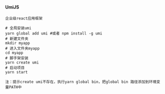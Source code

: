 #### UmiJS

`企业级react应用框架`

```
# 全局安装umi
yarn global add umi #或者 npm install -g umi
# 新建文件夹
mkdir myapp
# 进入文件夹myapp
cd myapp
# 脚手架安装
yarn create umi
# 启动项目
yarn start

注：提示create umi不存在，执行yarn global bin，把global bin 路径添加到环境变量PATH中
```

